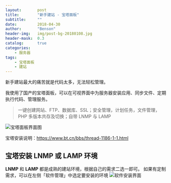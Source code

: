 ```yaml
---
layout:       post
title:        "新手建站 - 宝塔面板"
subtitle:     ""
date:         2018-04-30
author:       "Benson"
header-img:   img/post-bg-20180108.jpg
header-mask:  0.3
catalog:      true
categories:
    - 服务器
tags:
    - 宝塔面板
    - 建站
---
```

新手建站最大的痛苦就是代码太多，无法轻松管理。

我使用了国产的宝塔面板，可以在可视界面中为服务器安装应用、同步文件、定期执行代码、管理服务。
> 一键创建网站、FTP、数据库、SSL；安全管理，计划任务，文件管理，PHP 多版本共存及切换；自带 LNMP 与 LAMP

![宝塔面板界面图](http://tc.seoipo.com/18-4-30/97791164.jpg)

宝塔安装说明：<https://www.bt.cn/bbs/thread-1186-1-1.html>

## 宝塔安装 LNMP 或 LAMP 环境

**LNMP** 和 **LAMP** 都是成熟的建站环境，根据自己的需求二选一即可。
如果有定制需求，可以在左侧「软件管理」中选定要安装的环境
![软件安装界面](http://tc.seoipo.com/18-4-30/21951434.jpg)

